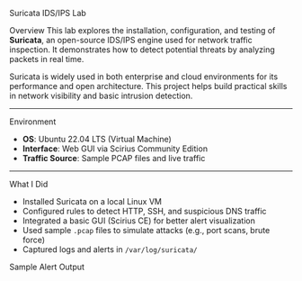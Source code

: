 Suricata IDS/IPS Lab

Overview
This lab explores the installation, configuration, and testing of **Suricata**, an open-source IDS/IPS engine used for network traffic inspection. It demonstrates how to detect potential threats by analyzing packets in real time.

Suricata is widely used in both enterprise and cloud environments for its performance and open architecture. This project helps build practical skills in network visibility and basic intrusion detection.

---

Environment
- **OS**: Ubuntu 22.04 LTS (Virtual Machine)
- **Interface**: Web GUI via Scirius Community Edition
- **Traffic Source**: Sample PCAP files and live traffic

---

What I Did
- Installed Suricata on a local Linux VM
- Configured rules to detect HTTP, SSH, and suspicious DNS traffic
- Integrated a basic GUI (Scirius CE) for better alert visualization
- Used sample `.pcap` files to simulate attacks (e.g., port scans, brute force)
- Captured logs and alerts in `/var/log/suricata/`

Sample Alert Output

